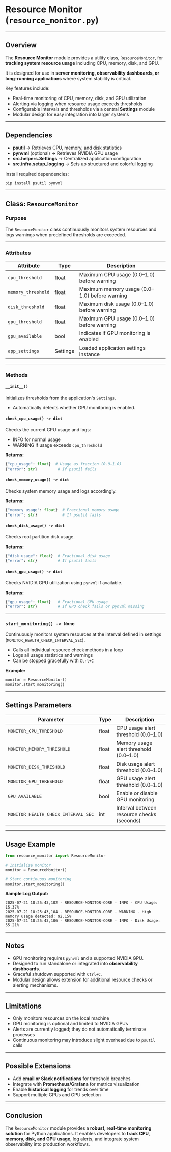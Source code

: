 # Resource Monitor (`resource_monitor.py`)

---

## Overview

The **Resource Monitor** module provides a utility class, `ResourceMonitor`, for **tracking system resource usage** including CPU, memory, disk, and GPU.  

It is designed for use in **server monitoring, observability dashboards, or long-running applications** where system stability is critical.  

Key features include:  
- Real-time monitoring of CPU, memory, disk, and GPU utilization  
- Alerting via logging when resource usage exceeds thresholds  
- Configurable intervals and thresholds via a central **Settings** module  
- Modular design for easy integration into larger systems  

---

## Dependencies

- **psutil** → Retrieves CPU, memory, and disk statistics  
- **pynvml** (optional) → Retrieves NVIDIA GPU usage  
- **src.helpers.Settings** → Centralized application configuration  
- **src.infra.setup_logging** → Sets up structured and colorful logging  

Install required dependencies:
```bash
pip install psutil pynvml
````

---

## Class: `ResourceMonitor`

### Purpose

The `ResourceMonitor` class continuously monitors system resources and logs warnings when predefined thresholds are exceeded.

---

### Attributes

| Attribute          | Type     | Description                                   |
| ------------------ | -------- | --------------------------------------------- |
| `cpu_threshold`    | float    | Maximum CPU usage (0.0–1.0) before warning    |
| `memory_threshold` | float    | Maximum memory usage (0.0–1.0) before warning |
| `disk_threshold`   | float    | Maximum disk usage (0.0–1.0) before warning   |
| `gpu_threshold`    | float    | Maximum GPU usage (0.0–1.0) before warning    |
| `gpu_available`    | bool     | Indicates if GPU monitoring is enabled        |
| `app_settings`     | Settings | Loaded application settings instance          |

---

### Methods

#### `__init__()`

Initializes thresholds from the application's `Settings`.

* Automatically detects whether GPU monitoring is enabled.

#### `check_cpu_usage() -> dict`

Checks the current CPU usage and logs:

* INFO for normal usage
* WARNING if usage exceeds `cpu_threshold`

**Returns:**

```python
{"cpu_usage": float}  # Usage as fraction (0.0–1.0)
{"error": str}         # If psutil fails
```

#### `check_memory_usage() -> dict`

Checks system memory usage and logs accordingly.

**Returns:**

```python
{"memory_usage": float}  # Fractional memory usage
{"error": str}           # If psutil fails
```

#### `check_disk_usage() -> dict`

Checks root partition disk usage.

**Returns:**

```python
{"disk_usage": float}  # Fractional disk usage
{"error": str}         # If psutil fails
```

#### `check_gpu_usage() -> dict`

Checks NVIDIA GPU utilization using `pynvml` if available.

**Returns:**

```python
{"gpu_usage": float}   # Fractional GPU usage
{"error": str}         # If GPU check fails or pynvml missing
```

---

### `start_monitoring() -> None`

Continuously monitors system resources at the interval defined in settings (`MONITOR_HEALTH_CHECK_INTERVAL_SEC`).

* Calls all individual resource check methods in a loop
* Logs all usage statistics and warnings
* Can be stopped gracefully with `Ctrl+C`

**Example:**

```python
monitor = ResourceMonitor()
monitor.start_monitoring()
```

---

## Settings Parameters

| Parameter                           | Type  | Description                                |
| ----------------------------------- | ----- | ------------------------------------------ |
| `MONITOR_CPU_THRESHOLD`             | float | CPU usage alert threshold (0.0–1.0)        |
| `MONITOR_MEMORY_THRESHOLD`          | float | Memory usage alert threshold (0.0–1.0)     |
| `MONITOR_DISK_THRESHOLD`            | float | Disk usage alert threshold (0.0–1.0)       |
| `MONITOR_GPU_THRESHOLD`             | float | GPU usage alert threshold (0.0–1.0)        |
| `GPU_AVAILABLE`                     | bool  | Enable or disable GPU monitoring           |
| `MONITOR_HEALTH_CHECK_INTERVAL_SEC` | int   | Interval between resource checks (seconds) |

---

## Usage Example

```python
from resource_monitor import ResourceMonitor

# Initialize monitor
monitor = ResourceMonitor()

# Start continuous monitoring
monitor.start_monitoring()
```

**Sample Log Output:**

```
2025-07-21 18:25:43,102 - RESOURCE-MONITOR-CORE - INFO - CPU Usage: 15.37%
2025-07-21 18:25:43,104 - RESOURCE-MONITOR-CORE - WARNING - High memory usage detected: 92.15%
2025-07-21 18:25:43,106 - RESOURCE-MONITOR-CORE - INFO - Disk Usage: 55.21%
```

---

## Notes

* GPU monitoring requires `pynvml` and a supported NVIDIA GPU.
* Designed to run standalone or integrated into **observability dashboards**.
* Graceful shutdown supported with `Ctrl+C`.
* Modular design allows extension for additional resource checks or alerting mechanisms.

---

## Limitations

* Only monitors resources on the local machine
* GPU monitoring is optional and limited to NVIDIA GPUs
* Alerts are currently logged; they do not automatically terminate processes
* Continuous monitoring may introduce slight overhead due to `psutil` calls

---

## Possible Extensions

* Add **email or Slack notifications** for threshold breaches
* Integrate with **Prometheus/Grafana** for metrics visualization
* Enable **historical logging** for trends over time
* Support multiple GPUs and GPU selection

---

## Conclusion

The `ResourceMonitor` module provides a **robust, real-time monitoring solution** for Python applications.
It enables developers to **track CPU, memory, disk, and GPU usage**, log alerts, and integrate system observability into production workflows.

```